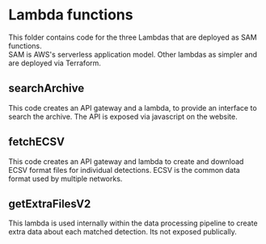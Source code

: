 # Lambda functions

This folder contains code for the three Lambdas that are deployed as SAM functions.  
SAM is AWS's serverless application model.  Other lambdas as simpler and are deployed via Terraform. 

## searchArchive
This code creates an API gateway and a lambda, to provide an interface to search the archive. The 
API is exposed via javascript on the website.

## fetchECSV
This code creates an API gateway and lambda to create and download ECSV format files for individual detections. ECSV is the common data format used by multiple networks.

## getExtraFilesV2
This lambda is used internally within the data processing pipeline to create extra data about each
matched detection. Its not exposed publically. 
